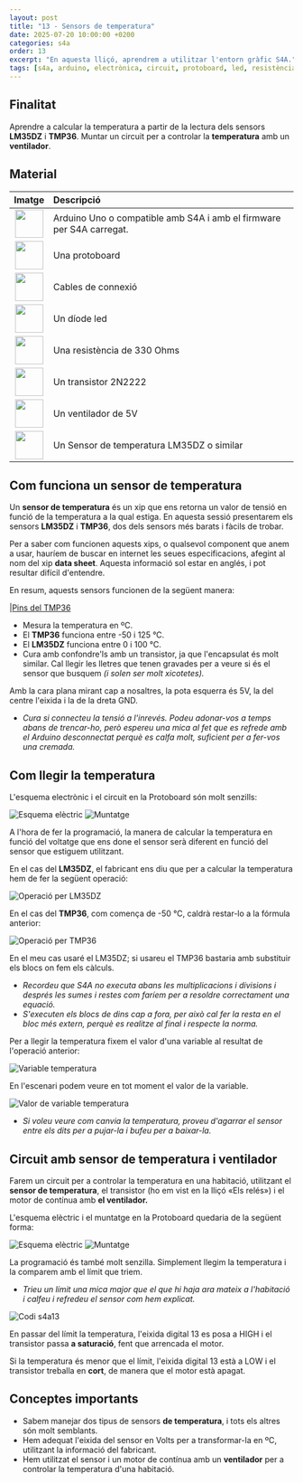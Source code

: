 ```yaml
---
layout: post
title: "13 - Sensors de temperatura"
date: 2025-07-20 10:00:00 +0200
categories: s4a
order: 13
excerpt: "En aquesta lliçó, aprendrem a utilitzar l'entorn gràfic S4A."
tags: [s4a, arduino, electrònica, circuit, protoboard, led, resistència, potenciòmetre]
---
```



[img1]: /assets/imatges/s4a/s4a_13_01.jpg "Pins del TMP36"
[img2]: /assets/imatges/s4a/s4a_13_02a.png "Esquema elèctric"
[img3]: /assets/imatges/s4a/s4a_13_02b.png "Muntatge"
[img4]: /assets/imatges/s4a/s4a_13_03.png "Operació per LM35DZ"
[img5]: /assets/imatges/s4a/s4a_13_04.png "Operació per TMP36"
[img6]: /assets/imatges/s4a/s4a_13_05.png "Variable temperatura"
[img7]: /assets/imatges/s4a/s4a_13_06.png "Valor de variable temperatura"
[img8]: /assets/imatges/s4a/s4a_13_07.png "Esquema elèctric"
[img9]: /assets/imatges/s4a/s4a_13_08.png "Muntatge"
[img10]: /assets/imatges/s4a/s4a_13_09.png "Codi s4a13"

## Finalitat

Aprendre a calcular la temperatura a partir de la lectura dels sensors **LM35DZ** i **TMP36**. Muntar un circuit per a controlar la **temperatura** amb un **ventilador**.

## Material

|                               Imatge                               | Descripció                                                           |
| :----------------------------------------------------------------: | :------------------------------------------------------------------- |
|   <img src="/assets/imatges/mat/mat_unor3.png" width="50" height="50">    | Arduino Uno o compatible amb S4A i amb el firmware per S4A carregat. |
| <img src="/assets/imatges/mat/mat_protoboard.png" width="50" height="50"> | Una protoboard                                                       |
|   <img src="/assets/imatges/mat/mat_dupont.png" width="50" height="50">   | Cables de connexió                                                   |
|    <img src="/assets/imatges/mat/mat_led.png" width="50" height="50">     | Un díode led                                                         |
|  <img src="/assets/imatges/mat/mat_resis330.png" width="50" height="50">  | Una resistència de 330 Ohms                                          |
|  <img src="/assets/imatges/mat/mat_2n2222.jpeg" width="50" height="50">   | Un transistor 2N2222                                                 |
| <img src="/assets/imatges/mat/mat_ventilador.jpg" width="50" height="50"> | Un ventilador de 5V                                                  |
|   <img src="/assets/imatges/mat/mat_LM35DZ.png" width="50" height="50">   | Un Sensor de temperatura LM35DZ o similar                            |

## Com funciona un sensor de temperatura

Un **sensor de temperatura** és un xip que ens retorna un valor de tensió en funció de la temperatura a la qual estiga. En aquesta sessió presentarem els sensors **LM35DZ** i **TMP36**, dos dels sensors més barats i fàcils de trobar.

Per a saber com funcionen aquests xips, o qualsevol component que anem a usar, hauríem de buscar en internet les seues especificacions, afegint al nom del xip **data sheet**. Aquesta informació sol estar en anglés, i pot resultar difícil d'entendre.

En resum, aquests sensors funcionen de la següent manera:

|[Pins del TMP36][img1]

- Mesura la temperatura en ºC.
- El **TMP36** funciona entre -50 i 125 °C.
- El **LM35DZ** funciona entre 0 i 100 °C.
- Cura amb confondre'ls amb un transistor, ja que l'encapsulat és molt similar. Cal llegir les lletres que tenen gravades per a veure si és el sensor que busquem _(i solen ser molt xicotetes)._

Amb la cara plana mirant cap a nosaltres, la pota esquerra és 5V, la del centre l'eixida i la de la dreta GND.

- _Cura si connecteu la tensió a l'inrevés. Podeu adonar-vos a temps abans de trencar-ho, però espereu una mica al fet que es refrede amb el Arduino desconnectat perquè es calfa molt, suficient per a fer-vos una cremada._

## Com llegir la temperatura

L'esquema electrònic i el circuit en la Protoboard són molt senzills:

![Esquema elèctric][img2]
![Muntatge][img3]

A l'hora de fer la programació, la manera de calcular la temperatura en funció del voltatge que ens done el sensor serà diferent en funció del sensor que estiguem utilitzant.

En el cas del **LM35DZ**, el fabricant ens diu que per a calcular la temperatura hem de fer la següent operació:

![Operació per LM35DZ][img4]

En el cas del **TMP36**, com comença de -50 °C, caldrà restar-lo a la fórmula anterior:

![Operació per TMP36][img5]

En el meu cas usaré el LM35DZ; si usareu el TMP36 bastaria amb substituir els blocs on fem els càlculs.

- _Recordeu que S4A no executa abans les multiplicacions i divisions i després les sumes i restes com faríem per a resoldre correctament una equació._
- _S'executen els blocs de dins cap a fora, per això cal fer la resta en el bloc més extern, perquè es realitze al final i respecte la norma._

Per a llegir la temperatura fixem el valor d'una variable al resultat de l'operació anterior:

![Variable temperatura][img6]

En l'escenari podem veure en tot moment el valor de la variable.

![Valor de variable temperatura][img7]

- _Si voleu veure com canvia la temperatura, proveu d'agarrar el sensor entre els dits per a pujar-la i bufeu per a baixar-la._

## Circuit amb sensor de temperatura i ventilador

Farem un circuit per a controlar la temperatura en una habitació, utilitzant el **sensor de temperatura**, el transistor (ho em vist en la lliçó «Els relés») i el motor de contínua amb **el ventilador.**

L'esquema elèctric i el muntatge en la Protoboard quedaria de la següent forma:

![Esquema elèctric][img8]
![Muntatge][img9]

La programació és també molt senzilla. Simplement llegim la temperatura i la comparem amb el límit que triem.

- _Trieu un límit una mica major que el que hi haja ara mateix a l'habitació i calfeu i refredeu el sensor com hem explicat._

![Codi s4a13][img10]

En passar del límit la temperatura, l'eixida digital 13 es posa a HIGH i el transistor passa **a saturació**, fent que arrencada el motor.

Si la temperatura és menor que el límit, l'eixida digital 13 està a LOW i el transistor treballa en **cort**, de manera que el motor està apagat.

## Conceptes importants

- Sabem manejar dos tipus de sensors **de temperatura**, i tots els altres són molt semblants.
- Hem adequat l'eixida del sensor en Volts per a transformar-la en ºC, utilitzant la informació del fabricant.
- Hem utilitzat el sensor i un motor de contínua amb un **ventilador** per a controlar la temperatura d'una habitació.
